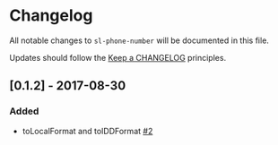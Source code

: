 # Changelog

All notable changes to `sl-phone-number` will be documented in this file.

Updates should follow the [Keep a CHANGELOG](http://keepachangelog.com/) principles.

## [0.1.2] - 2017-08-30
### Added
- toLocalFormat and toIDDFormat [#2](https://github.com/apichef/sl-phone-number/issues/2)
